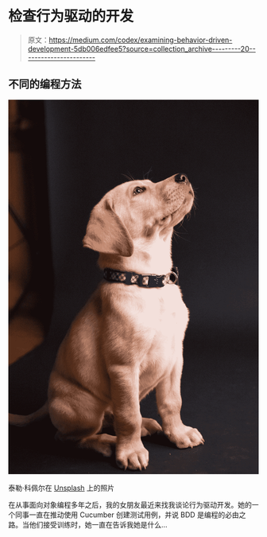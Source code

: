 # 检查行为驱动的开发

> 原文：<https://medium.com/codex/examining-behavior-driven-development-5db006edfee5?source=collection_archive---------20----------------------->

## 不同的编程方法

![](img/817f873cda263c859f3781240bcc5f91.png)

泰勒·科佩尔在 [Unsplash](https://unsplash.com?utm_source=medium&utm_medium=referral) 上的照片

在从事面向对象编程多年之后，我的女朋友最近来找我谈论行为驱动开发。她的一个同事一直在推动使用 Cucumber 创建测试用例，并说 BDD 是编程的必由之路。当他们接受训练时，她一直在告诉我她是什么…